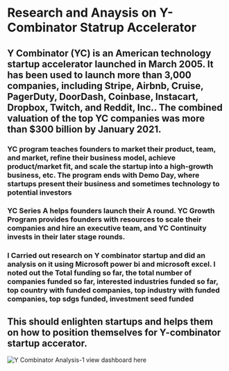 # Research and Anaysis on Y-Combinator Statrup Accelerator
## Y Combinator (YC) is an American technology startup accelerator launched in March 2005. It has been used to launch more than 3,000 companies, including Stripe, Airbnb, Cruise, PagerDuty, DoorDash, Coinbase, Instacart, Dropbox, Twitch, and Reddit, Inc.. The combined valuation of the top YC companies was more than $300 billion by January 2021.

### YC program teaches founders to market their product, team, and market, refine their business model, achieve product/market fit, and scale the startup into a high-growth business, etc. The program ends with Demo Day, where startups present their business and sometimes technology to potential investors

### YC Series A helps founders launch their A round. YC Growth Program provides founders with resources to scale their companies and hire an executive team, and YC Continuity invests in their later stage rounds.

### I Carried out research on Y combinator startup and did an analysis on it using Microsoft power bi and microsoft excel. I noted out the Total funding so far, the total number of companies funded so far, interested industries funded so far, top country with funded companies, top industry with funded companies, top sdgs funded, investment seed funded

## This should enlighten startups and helps them on how to position themselves for Y-combinator startup accerator.

![Y Combinator Analysis-1](https://user-images.githubusercontent.com/115374063/211273348-0d390bb3-fc02-493b-b11f-538c6e9f01a2.png)
view dashboard here
